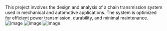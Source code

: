 This project involves the design and analysis of a chain transmission system used in mechanical and automotive applications. The system is optimized for efficient power transmission, durability, and minimal maintenance.
![image](https://github.com/user-attachments/assets/bd9af413-b1fa-4b1f-a76a-de5c8f0a6940)
![image](https://github.com/user-attachments/assets/12f2f5df-7df9-4780-afcd-f080c0f2b6f9)
![image](https://github.com/user-attachments/assets/789c69c1-0480-41c6-a147-cfbd4864a013)

